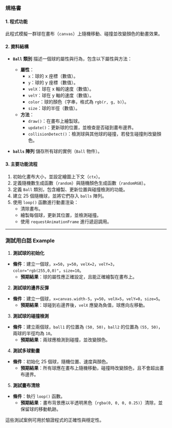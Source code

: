 ### 規格書

#### 1. **程式功能**
此程式模擬一群球在畫布（`canvas`）上隨機移動、碰撞並改變顏色的動畫效果。

#### 2. **資料結構**
- **`Ball` 類別**
描述一個球的屬性與行為，包含以下屬性與方法：
  - **屬性**：
    - `x`：球的 x 座標（數值）。
    - `y`：球的 y 座標（數值）。
    - `velX`：球在 x 軸的速度（數值）。
    - `velY`：球在 y 軸的速度（數值）。
    - `color`：球的顏色（字串，格式為 `rgb(r, g, b)`）。
    - `size`：球的半徑（數值）。
  - **方法**：
    - `draw()`：在畫布上繪製球。
    - `update()`：更新球的位置，並檢查是否碰到畫布邊界。
    - `collisionDetect()`：檢測球與其他球的碰撞，若發生碰撞則改變顏色。

- **`balls` 陣列**
儲存所有球的實例（`Ball` 物件）。

#### 3. **主要功能流程**
1. 初始化畫布大小，並設定繪圖上下文（`ctx`）。
2. 定義隨機數生成函數（`random`）與隨機顏色生成函數（`randomRGB`）。
3. 定義 `Ball` 類別，包含繪製、更新位置與碰撞檢測的功能。
4. 建立 25 個隨機球，並將它們存入 `balls` 陣列。
5. 使用 `loop()` 函數進行動畫渲染：
   - 清除畫布。
   - 繪製每個球，更新其位置，並檢測碰撞。
   - 使用 `requestAnimationFrame` 進行遞迴調用。

---

### 測試用白話 Example

1. **測試球的初始化**
- **條件**：建立一個球，`x=50`，`y=50`，`velX=2`，`velY=3`，`color="rgb(255,0,0)"`，`size=10`。
   - **預期結果**：球的屬性應正確設定，且能正確繪製在畫布上。

2. **測試球的邊界反彈**
- **條件**：建立一個球，`x=canvas.width-5`，`y=50`，`velX=5`，`velY=0`，`size=5`。
   - **預期結果**：球碰到右邊界後，`velX` 應變為負值，球應向左移動。

3. **測試球的碰撞檢測**
- **條件**：建立兩個球，`ball1` 的位置為 `(50, 50)`，`ball2` 的位置為 `(55, 50)`，兩球的半徑均為 `10`。
   - **預期結果**：兩球應檢測到碰撞，並改變顏色。

4. **測試多球動畫**
- **條件**：初始化 25 個球，隨機位置、速度與顏色。
   - **預期結果**：所有球應在畫布上隨機移動，碰撞時改變顏色，且不會超出畫布邊界。

5. **測試畫布清除**
- **條件**：執行 `loop()` 函數。
   - **預期結果**：畫布背景應以半透明黑色（`rgba(0, 0, 0, 0.25)`）清除，並保留球的移動軌跡。

這些測試案例可用於驗證程式的正確性與穩定性。